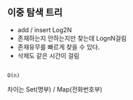 ## <Set> 이중 탐색 트리
 - add / insert Log2N
 -  존재하는지 안하는지만 찾는데 LognN걸림
  - 존재유무를 빠르게 찾을 수 있다.
  - 삭제도 같은 시간이 걸림

## <Map>
    O(n)
차이는 Set(명부) / Map(전화번호부)

## <TreeMap>

## <HashMap>
